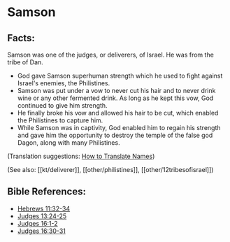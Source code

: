 # Samson #

## Facts: ##

Samson was one of the judges, or deliverers, of Israel. He was from the tribe of Dan.

* God gave Samson superhuman strength which he used to fight against Israel's enemies, the Philistines.
* Samson was put under a vow to never cut his hair and to never drink wine or any other fermented drink. As long as he kept this vow, God continued to give him strength.
* He finally broke his vow and allowed his hair to be cut, which enabled the Philistines to capture him.
* While Samson was in captivity, God enabled him to regain his strength and gave him the opportunity to destroy the temple of the false god Dagon, along with many Philistines.

(Translation suggestions: [How to Translate Names](en/ta-vol1/translate/man/translate-names))

(See also: [[kt/deliverer]], [[other/philistines]], [[other/12tribesofisrael]])

## Bible References: ##

* [Hebrews 11:32-34](en/tn/heb/help/11/32)
* [Judges 13:24-25](en/tn/jdg/help/13/24)
* [Judges 16:1-2](en/tn/jdg/help/16/01)
* [Judges 16:30-31](en/tn/jdg/help/16/30)